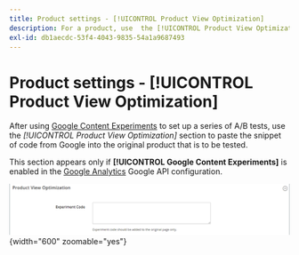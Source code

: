 ```yaml
---
title: Product settings - [!UICONTROL Product View Optimization]
description: For a product, use  the [!UICONTROL Product View Optimization] settings to set up a series of A/B tests with Google Content Experiments.
exl-id: db1aecdc-53f4-4043-9835-54a1a9687493
---
```

# Product settings - [!UICONTROL Product View Optimization]

After using [Google Content Experiments](../merchandising-promotions/google-content-experiments.md) to set up a series of A/B tests, use the _[!UICONTROL Product View Optimization]_ section to paste the snippet of code from Google into the original product that is to be tested.

This section appears only if **[!UICONTROL Google Content Experiments]** is enabled in the [Google Analytics](../merchandising-promotions/google-analytics.md) Google API configuration.

![Product View Optimization](./assets/product-view-optimization.png){width="600" zoomable="yes"}
